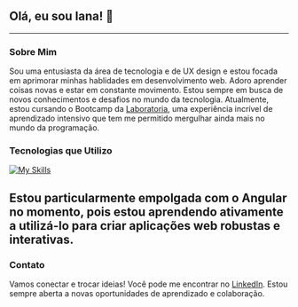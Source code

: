 ## Olá, eu sou Iana! 👋
---
### Sobre Mim

Sou uma entusiasta da área de tecnologia e de UX design e estou focada em aprimorar minhas hablidades em desenvolvimento web. Adoro aprender coisas novas e estar em constante movimento. Estou sempre em busca de novos conhecimentos e desafios no mundo da tecnologia.
Atualmente, estou cursando o Bootcamp da [Laboratoria](https://www.laboratoria.la/br), uma experiência incrível de aprendizado intensivo que tem me permitido mergulhar ainda mais no mundo da programação. 

### Tecnologias que Utilizo

[![My Skills](https://skillicons.dev/icons?i=javascript,html,css,nodejs,vite,jest,git,bootstrap,angular,typescript,&theme=dark)](https://skillicons.dev)

Estou particularmente empolgada com o Angular no momento, pois estou aprendendo ativamente a utilizá-lo para criar aplicações web robustas e interativas.
---
### Contato

Vamos conectar e trocar ideias! Você pode me encontrar no [LinkedIn](https://www.linkedin.com/in/ianarodrigues/). Estou sempre aberta a novas oportunidades de aprendizado e colaboração. 


